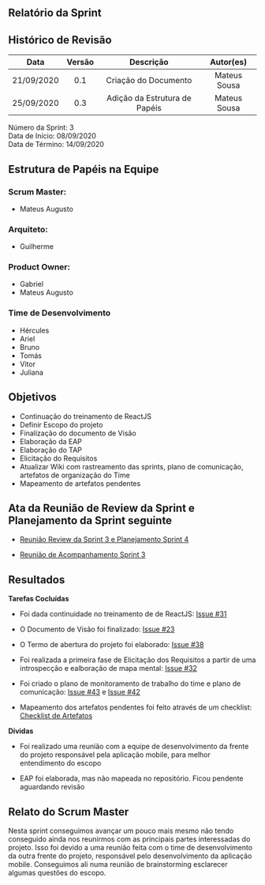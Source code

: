 
## Relatório da Sprint

## Histórico de Revisão

|   Data   |  Versão  |        Descrição       |          Autor(es)          |
|:--------:|:--------:|:----------------------:|:---------------------------:|
|21/09/2020|   0.1    | Criação do Documento        |   Mateus Sousa   |
|25/09/2020|   0.3   | Adição da Estrutura de Papéis    |   Mateus Sousa  |


Número da Sprint: 3 <br>
Data de Início:  08/09/2020 <br>
Data de Término: 14/09/2020 <br>

## Estrutura de Papéis na Equipe

### Scrum Master:
- Mateus Augusto

### Arquiteto:
- Guilherme

### Product Owner:
- Gabriel
- Mateus Augusto

### Time de Desenvolvimento

- Hércules
- Ariel
- Bruno
- Tomás
- Vitor
- Juliana

## Objetivos

- Continuação do treinamento de ReactJS
- Definir Escopo do projeto
- Finalização do documento de Visão
- Elaboração da EAP
- Elaboração do TAP
- Elicitação do Requisitos
- Atualizar Wiki com rastreamento das sprints, plano de comunicação, artefatos de organização do Time
- Mapeamento de artefatos pendentes

## Ata da Reunião de Review da Sprint e Planejamento da Sprint seguinte

- [Reunião Review da Sprint 3 e Planejamento Sprint 4](https://github.com/fga-eps-mds/2020.1-Grupo6/issues/49)

- [Reunião de Acompanhamento Sprint 3](https://github.com/fga-eps-mds/2020.1-Grupo6/issues/46)


## Resultados

**Tarefas Cocluídas** 

- Foi dada continuidade no treinamento de de ReactJS: [Issue #31](https://github.com/fga-eps-mds/2020.1-Grupo6/issues/31)

- O Documento de Visão foi finalizado: [Issue #23](https://github.com/fga-eps-mds/2020.1-Grupo6/issues/23)

- O Termo de abertura do projeto foi elaborado: [Issue #38](https://github.com/fga-eps-mds/2020.1-Grupo6/issues/38)

- Foi realizada a primeira fase de Elicitação dos Requisitos a partir de uma introspecção e ealboração de mapa mental: [Issue #32](https://github.com/fga-eps-mds/2020.1-Grupo6/issues/32)

- Foi criado o plano de monitoramento de trabalho do time e plano de comunicação: [Issue #43](https://github.com/fga-eps-mds/2020.1-Grupo6/issues/43) e [Issue #42](https://github.com/fga-eps-mds/2020.1-Grupo6/issues/42)

- Mapeamento dos artefatos pendentes foi feito através de um checklist: [Checklist de Artefatos](https://github.com/fga-eps-mds/2020.1-Grupo6/issues/29)

**Dívidas**

- Foi realizado uma reunião com a equipe de desenvolvimento da frente do projeto responsável pela aplicação mobile, para melhor entendimento do escopo

- EAP foi elaborada, mas não mapeada no repositório. Ficou pendente aguardando revisão

## Relato do Scrum Master

Nesta sprint conseguimos avançar um pouco mais mesmo não tendo conseguido ainda nos reunirmos com as principais partes interessadas do projeto. Isso foi devido a uma reunião feita com o time de desenvolvimento da outra frente do projeto, responsável pelo desenvolvimento da aplicação mobile. Conseguimos ali numa reunião de brainstorming esclarecer algumas questões do escopo.

